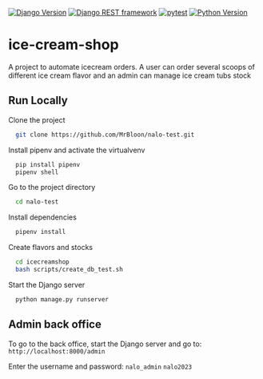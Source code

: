 [![Django Version](https://img.shields.io/badge/django-4.2-green.svg)](https://docs.djangoproject.com/en/3.2/)
[![Django REST framework](https://img.shields.io/badge/django--rest--framework-3.14-green.svg)](https://www.django-rest-framework.org/)
[![pytest](https://img.shields.io/badge/pytest-7.3.1-green.svg)](https://docs.pytest.org/en/stable/)
[![Python Version](https://img.shields.io/badge/python-3.9.7-blue.svg)](https://www.python.org/downloads/release/python-390/)


# ice-cream-shop

A project to automate icecream orders. A user can order several scoops of different ice cream flavor and an admin can manage ice cream tubs stock
## Run Locally

Clone the project

```bash
  git clone https://github.com/MrBloon/nalo-test.git
```

Install pipenv and activate the virtualvenv

```bash
  pip install pipenv
  pipenv shell
```

Go to the project directory

```bash
  cd nalo-test
```

Install dependencies

```bash
  pipenv install
```

Create flavors and stocks

```bash
  cd icecreamshop
  bash scripts/create_db_test.sh
```


Start the Django server

```bash
  python manage.py runserver
```

## Admin back office

To go to the back office, start the Django server and go to:
`http://localhost:8000/admin`


Enter the username and password:
`nalo_admin`
`nalo2023`
